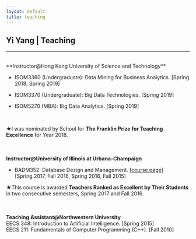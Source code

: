 ```yaml
---
layout: default
title: teaching
---
```


## Yi Yang | Teaching

* * * 
<br>
**Instructor@Hong Kong University of Science and Technology** 

+ ISOM3360 (Undergraduate): Data Mining for Business Analytics. [Spring 2018, Spring 2019] 

+ ISOM3370 (Undergraduate): Big Data Technologies. [Spring 2019]

+ ISOM5270 (MBA): Big Data Analytics. [Spring 2019]
<br>

&#9733;I was nominated by School for **The Franklin Prize for Teaching Excellence** for Year 2018.
<br><br><br>


**Instructor@University of Illinois at Urbana-Champaign** 

+ BADM352: Database Design and Management. [[course page]](badm352)    
[Spring 2017, Fall 2016, Spring 2016, Fall 2015]    

&#9733;This course is awarded **Teachers Ranked as Excellent by Their Students** in two consecutive semesters, Spring 2017 and Fall 2016.
<br><br><br>


**Teaching Assistant@Northwestern University**  
EECS 348: Introduction to Artificial Intelligence.  [Spring 2015]  
EECS 211: Fundamentals of Computer Programming (C++).  [Fall 2010]


